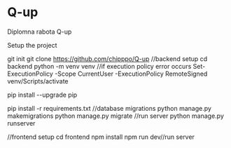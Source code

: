 # Q-up
Diplomna rabota Q-up

Setup the project

git init
git clone https://github.com/chipppo/Q-up
//backend setup
cd backend
python -m venv venv
//if execution policy error occurs Set-ExecutionPolicy -Scope CurrentUser -ExecutionPolicy RemoteSigned
venv/Scripts/activate

pip install --upgrade pip

pip install -r requirements.txt
//database migrations
python manage.py makemigrations
python manage.py migrate
//run server
python manage.py runserver


//frontend setup
cd frontend
npm install
npm run dev//run server

